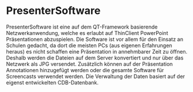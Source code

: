 # PresenterSoftware
PresenterSoftware ist eine auf dem QT-Framework basierende Netzwerkanwendung, welche es erlaubt auf ThinClient PowerPoint Präsentationen abzuspielen. Die Software ist vor allem für den Einsatz an Schulen gedacht, da dort die meisten PCs (aus eigenen Erfahrungen heraus) es nicht schaffen eine Präsentation in annehmbarer Zeit zu öffnen. Deshalb werden die Dateien auf dem Server konvertiert und nur über das Netzwerk als JPG versendet. 
Zusätzlich können auf der Präsentation Annotationen hinzugefügt werden oder die gesamte Software für Screencasts verwendet werden.
Die Verwaltung der Daten basiert auf der eigenst entwickelten CDB-Datenbank.

